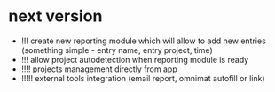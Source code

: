 # next version
* !!! create new reporting module which will allow to add new entries (something simple - entry name, entry project, time)
* !!! allow project autodetection when reporting module is ready
* !!!! projects management directly from app
* !!!!! external tools integration (email report, omnimat autofill or link)
